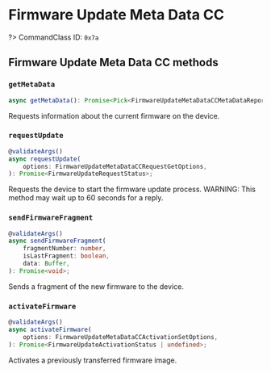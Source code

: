 # Firmware Update Meta Data CC

?> CommandClass ID: `0x7a`

## Firmware Update Meta Data CC methods

### `getMetaData`

```ts
async getMetaData(): Promise<Pick<FirmwareUpdateMetaDataCCMetaDataReport, "manufacturerId" | "firmwareId" | "checksum" | "firmwareUpgradable" | "maxFragmentSize" | "additionalFirmwareIDs" | "hardwareVersion" | "continuesToFunction" | "supportsActivation"> | undefined>;
```

Requests information about the current firmware on the device.

### `requestUpdate`

```ts
@validateArgs()
async requestUpdate(
	options: FirmwareUpdateMetaDataCCRequestGetOptions,
): Promise<FirmwareUpdateRequestStatus>;
```

Requests the device to start the firmware update process.
WARNING: This method may wait up to 60 seconds for a reply.

### `sendFirmwareFragment`

```ts
@validateArgs()
async sendFirmwareFragment(
	fragmentNumber: number,
	isLastFragment: boolean,
	data: Buffer,
): Promise<void>;
```

Sends a fragment of the new firmware to the device.

### `activateFirmware`

```ts
@validateArgs()
async activateFirmware(
	options: FirmwareUpdateMetaDataCCActivationSetOptions,
): Promise<FirmwareUpdateActivationStatus | undefined>;
```

Activates a previously transferred firmware image.

